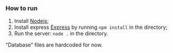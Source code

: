 ### How to run
1. Install [Nodejs](https://nodejs.org/);
2. Install express [Express](https://expressjs.com) by running ```npm install``` in the directory;
3. Run the server: ```node .``` in the directory.

“Database” files are hardcoded for now.
